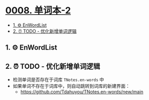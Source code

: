 # [0008. 单词本-2](https://github.com/Tdahuyou/TNotes.en-notes/tree/main/notes/0008.%20%E5%8D%95%E8%AF%8D%E6%9C%AC-2)

<!-- region:toc -->
- [1. ⚙️ EnWordList](#1-️-enwordlist)
- [2. ⏰ TODO - 优化新增单词逻辑](#2--todo---优化新增单词逻辑)
<!-- endregion:toc -->

## 1. ⚙️ EnWordList

<EnWordList :words="[
'police',
'restrict',
'serial',
'patrol',
'scalable',
'vector',
'graphics',
'moveto',
'lineto',
'horizontal',
'vertical',
'cubic',
'Bezier',
'curve',
'quadratic',
'elliptical',
'miter',
'bevel',
'cabbage',
'garlic',
'magenta',
'darkgreen',
'purify',
'populate',
'mutator',
'compose',
'decompose',
'cave',
'badge',
'represent',
'archive',
'dimension',
'accord',
'orientation',
'authentication',
'Cascade',
'course',
'enrollment',
'foreign',
'manipulation',
'runoob',
'sophisticated',
'prose'
]"></EnWordList>

## 2. ⏰ TODO - 优化新增单词逻辑

- 检测单词是否存在于词库 `TNotes.en-words` 中
- 如果单词不存在于词库中，则自动跳转到词库的新建界面：
  - https://github.com/Tdahuyou/TNotes.en-words/new/main

